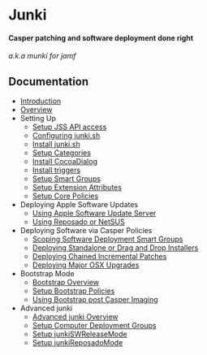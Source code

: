 Junki 
=====
#### Casper patching and software deployment done right
*a.k.a munki for jamf*


Documentation
-------------

* [Introduction](introduction.md)
* [Overview](overview.md)
* Setting Up
	* [Setup JSS API access](setup_jss_api_access.md)
	* [Configuring junki.sh](configuring_junki.sh.md)
	* [Install junki.sh](install_junki.sh.md)
	* [Setup Categories](setup_categories.md)
	* [Install CocoaDialog](install_cocoadialog.md)
	* [Install triggers](install_triggers.md)
	* [Setup Smart Groups](setup_smart_groups.md)
	* [Setup Extension Attributes](setup_extension_attributes.md)
	* [Setup Core Policies](setup_core_policies.md)
* Deploying Apple Software Updates
	* [Using Apple Software Update Server](using_apple_software_update_server.md)
	* [Using Reposado or NetSUS](using_reposado_or_netsus.md)
* Deploying Software via Casper Policies
	* [Scoping Software Deployment Smart Groups](scoping_software_deployment_smart_groups.md)
	* [Deploying Standalone or Drag and Drop Installers](deploying_standalone_Installers.md)
	* [Deploying Chained Incremental Patches](deploying_chained_incremental_patches.md)
	* [Deploying Major OSX Upgrades](deploying_major_osx_upgrades.md)
* Bootstrap Mode
	* [Bootstrap Overview](bootstrap_overview.md)
	* [Setup Bootstrap Policies](setup_bootstrap_policies.md)
	* [Using Bootstrap post Casper Imaging](using_bootstrap_post_casper_imaging.md) 
* Advanced junki
	* [Advanced junki Overview](advanced_junki_overview.md) 
	* [Setup Computer Deployment Groups](setup_computer_deployment_groups.md)
	* [Setup junkiSWReleaseMode](setup_junkiswreleasemode.md)
	* [Setup junkiReposadoMode](setup_junkireposadomode.md)
	

